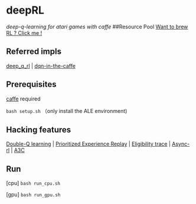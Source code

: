 # deepRL
*deep-q-learning for atari games with caffe*
##Resource Pool
[Want to brew RL ? Click me ! ](https://github.com/stone8oy/deepRL/tree/resource)

## Referred impls
[deep_q_rl](https://github.com/spragunr/deep_q_rl)
|
[dqn-in-the-caffe](https://github.com/muupan/dqn-in-the-caffe)

## Prerequisites
[caffe](https://github.com/BVLC/caffe) required 

`bash setup.sh` （only install the ALE environment)

## Hacking features
[Double-Q learning](http://arxiv.org/pdf/1509.06461.pdf)
|
[Prioritized Experience Replay](http://arxiv.org/pdf/1511.05952v4.pdf)
|
[Eligibility trace](http://www.jmlr.org/papers/volume15/geist14a/geist14a.pdf)
|
[Async-rl](https://arxiv.org/pdf/1602.01783v2.pdf)
|
[A3C](https://arxiv.org/abs/1602.01783)


## Run
[cpu] `bash run_cpu.sh`<br/> 

[gpu] `bash run_gpu.sh`<br/>

